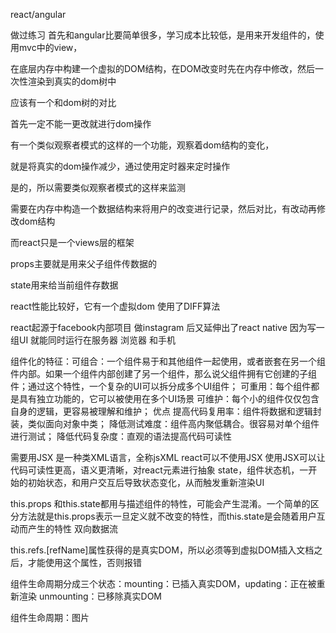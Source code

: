 react/angular

做过练习
首先和angular比要简单很多，学习成本比较低，是用来开发组件的，使用mvc中的view，

在底层内存中构建一个虚拟的DOM结构，在DOM改变时先在内存中修改，然后一次性渲染到真实的dom树中

应该有一个和dom树的对比


首先一定不能一更改就进行dom操作

有一个类似观察者模式的这样的一个功能，观察着dom结构的变化，

就是将真实的dom操作减少，通过使用定时器来定时操作

是的，所以需要类似观察者模式的这样来监测

需要在内存中构造一个数据结构来将用户的改变进行记录，然后对比，有改动再修改dom结构

而react只是一个views层的框架

props主要就是用来父子组件传数据的

state用来给当前组件存数据


react性能比较好，它有一个虚拟dom
使用了DIFF算法


react起源于facebook内部项目 做instagram 后又延伸出了react native 因为写一组UI 就能同时运行在服务器 浏览器 和手机

组件化的特征：可组合：一个组件易于和其他组件一起使用，或者嵌套在另一个组件内部。如果一个组件内部创建了另一个组件，那么说父组件拥有它创建的子组件；通过这个特性，一个复杂的UI可以拆分成多个UI组件；
可重用：每个组件都是具有独立功能的，它可以被使用在多个UI场景
可维护：每个小的组件仅仅包含自身的逻辑，更容易被理解和维护；
优点
提高代码复用率：组件将数据和逻辑封装，类似面向对象中类；
降低测试难度：组件高内聚低耦合。很容易对单个组件进行测试；
降低代码复杂度：直观的语法提高代码可读性



需要用JSX 是一种类XML语言，全称jsXML react可以不使用JSX
使用JSX可以让代码可读性更高，语义更清晰，对react元素进行抽象
state，组件状态机，一开始的初始状态，和用户交互后导致状态变化，从而触发重新渲染UI

this.props 和this.state都用与描述组件的特性，可能会产生混淆。一个简单的区分方法就是this.props表示一旦定义就不改变的特性，而this.state是会随着用户互动而产生的特性
双向数据流

this.refs.[refName]属性获得的是真实DOM，所以必须等到虚拟DOM插入文档之后，才能使用这个属性，否则报错

组件生命周期分成三个状态：mounting：已插入真实DOM，updating：正在被重新渲染  unmounting：已移除真实DOM

组件生命周期：图片